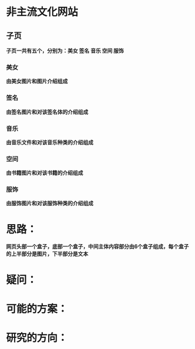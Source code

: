 # 非主流文化网站

## 子页

**子页一共有五个，分别为：美女 签名 音乐 空间 服饰**

### 美女

**由美女图片和图片介绍组成**

### 签名

**由签名图片和对该签名体的介绍组成**

### 音乐

**由音乐文件和对该音乐种类的介绍组成**

### 空间

**由书籍图片和对该书籍的介绍组成**

### 服饰

**由服饰图片和对该服饰种类的介绍组成**

# 思路：

**网页头部一个盒子，底部一个盒子，中间主体内容部分由6个盒子组成，每个盒子的上半部分是图片，下半部分是文本**

# 疑问：

# 可能的方案：

# 研究的方向：
